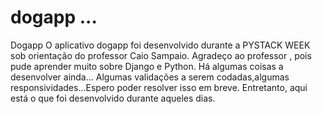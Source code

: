 # dogapp ...
Dogapp
O aplicativo dogapp foi desenvolvido durante a PYSTACK WEEK sob orientação do professor Caio Sampaio. Agradeço ao professor , pois pude aprender muito sobre Django e Python. Há algumas coisas a desenvolver ainda... Algumas validações a serem codadas,algumas responsividades...Espero poder resolver isso em breve. Entretanto, aqui está o que  foi desenvolvido durante aqueles dias.
